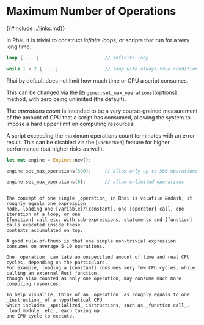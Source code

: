 Maximum Number of Operations
============================

{{#include ../links.md}}


In Rhai, it is trivial to construct _infinite loops_, or scripts that run for a very long time.

```rust
loop { ... }                        // infinite loop

while 1 < 2 { ... }                 // loop with always-true condition
```

Rhai by default does not limit how much time or CPU a script consumes.

This can be changed via the [`Engine::set_max_operations`][options] method, with zero being
unlimited (the default).

The _operations count_ is intended to be a very course-grained measurement of the amount of CPU that
a script has consumed, allowing the system to impose a hard upper limit on computing resources.

A script exceeding the maximum operations count terminates with an error result. This can be
disabled via the [`unchecked`] feature for higher performance (but higher risks as well).

```rust
let mut engine = Engine::new();

engine.set_max_operations(500);     // allow only up to 500 operations for this script

engine.set_max_operations(0);       // allow unlimited operations
```


```admonish question "TL;DR &ndash; What does one _operation_ mean?"

The concept of one single _operation_ in Rhai is volatile &ndash; it roughly equals one expression
node, loading one [variable]/[constant], one [operator] call, one iteration of a loop, or one
[function] call etc. with sub-expressions, statements and [function] calls executed inside these
contexts accumulated on top.

A good rule-of-thumb is that one simple non-trivial expression consumes on average 5-10 operations.

One _operation_ can take an unspecified amount of time and real CPU cycles, depending on the particulars.
For example, loading a [constant] consumes very few CPU cycles, while calling an external Rust function,
though also counted as only one operation, may consume much more computing resources.

To help visualize, think of an _operation_ as roughly equals to one _instruction_ of a hypothetical CPU
which includes _specialized_ instructions, such as _function call_, _load module_ etc., each taking up
one CPU cycle to execute.
```
